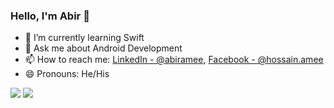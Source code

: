 ### Hello, I'm Abir 👋


- 🌱 I’m currently learning Swift
- 💬 Ask me about Android Development
- 📫 How to reach me: [LinkedIn - @abiramee](https://www.linkedin.com/in/abiramee/), [Facebook - @hossain.amee](https://www.facebook.com/hossain.amee/)
- 😄 Pronouns: He/His

<img src="https://github-readme-stats.vercel.app/api?username=abiramee&bg_color=0055FF&text_color=ffffff&title_color=ffffff&show_icons=true&icon_color=ffffff&include_all_commits=true&&count_private=true&">

<img src="https://github-readme-stats.vercel.app/api/top-langs/?username=abiramee&layout=demo&bg_color=0055FF&text_color=ffffff&title_color=ffffff&show_icons=true">
